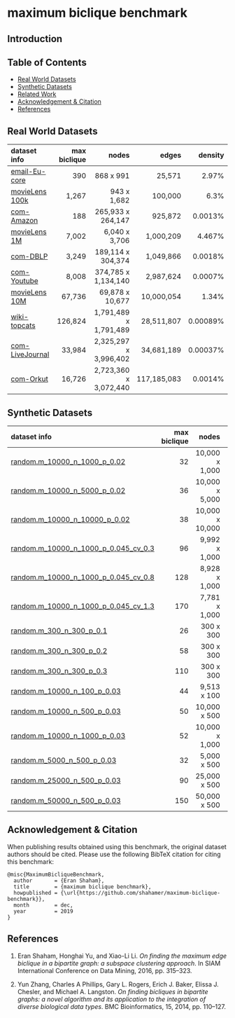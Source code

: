 # maximum biclique benchmark


## Introduction
 
## Table of Contents

* [Real World Datasets](#real-world-datasets)
* [Synthetic Datasets](#synthetic-datasets)
* [Related Work](#related-work)
* [Acknowledgement & Citation](#acknowledgement--citation)
* [References](#references)
 
## Real World Datasets

| dataset info    |  max biclique |       nodes      | edges         |  density         | 
|:-----------------|-----:|-------:|-----:|------:|
| [email-Eu-core](Datasets/snap.stanford.edu/email-Eu-core) | 390 | 868 x 991 | 25,571| 2.97% |
| [movieLens 100k](Datasets/konect.uni-koblenz.de/movielens-100k_rating) | 1,267 |  943 x 1,682 | 100,000 |   6.3% |  
| [com-Amazon](Datasets/snap.stanford.edu/com-Amazon)  | 188 | 265,933 x 264,147 | 925,872 | 0.0013% |
| [movieLens 1M](Datasets/konect.uni-koblenz.de/movielens-1m) | 7,002 | 6,040 x 3,706 | 1,000,209 | 4.467% | 
| [com-DBLP](Datasets/snap.stanford.edu/com-DBLP)   | 3,249 | 189,114 x 304,374 | 1,049,866 | 0.0018% |
| [com-Youtube](Datasets/snap.stanford.edu/com-Youtube)  | 8,008 | 374,785 x 1,134,140 | 2,987,624 | 0.0007% | 
| [movieLens 10M](Datasets/konect.uni-koblenz.de/movielens-10m_rating) | 67,736 | 69,878 x 10,677 | 10,000,054 | 1.34% | 
| [wiki-topcats](Datasets/snap.stanford.edu/wiki-topcats) | 126,824 | 1,791,489 x 1,791,489 | 28,511,807 | 0.00089% | 
| [com-LiveJournal](Datasets/snap.stanford.edu/com-LiveJournal) | 33,984 | 2,325,297 x 3,996,402 | 34,681,189    | 0.00037% | 
| [com-Orkut](Datasets/snap.stanford.edu/com-Orkut) | 16,726 | 2,723,360 x 3,072,440 | 117,185,083 | 0.0014% | 


## Synthetic Datasets

| dataset info    |  max biclique |       nodes      | edges         |  density         | 
|:-----------------|--------------------:|---------------:|--------------:|--------------:|
| [random.m_10000_n_1000_p_0.02](Datasets/random#randomm_10000_n_1000_p_002)| 32 | 10,000 x 1,000 | 200,000   |  2% | 
| [random.m_10000_n_5000_p_0.02](Datasets/random#randomm_10000_n_5000_p_002) | 36 |  10,000 x 5,000 | 1,000,000 | 2% | 
| [random.m_10000_n_10000_p_0.02](Datasets/random#randomm_10000_n_10000_p_002) | 38 | 10,000 x 10,000 | 2,000,000 | 2% |
| [random.m_10000_n_1000_p_0.045_cv_0.3](Datasets/random#randomm_10000_n_1000_p_0045_cv_03) | 96 | 9,992 x 1,000 | 450,042 | 4.5% | 
| [random.m_10000_n_1000_p_0.045_cv_0.8](Datasets/random#randomm_10000_n_1000_p_0045_cv_08)  | 128 | 8,928 x 1,000 | 468,303 | 5.25% | 
| [random.m_10000_n_1000_p_0.045_cv_1.3](Datasets/random#randomm_10000_n_1000_p_0045_cv_13) | 170 | 7,781 x 1,000 | 522,023 | 6.7% | 
| [random.m_300_n_300_p_0.1](Datasets/random#randomm_300_n_300_p_01)  | 26 | 300 x 300  | 9,000 | 10% | 
| [random.m_300_n_300_p_0.2](Datasets/random#randomm_300_n_300_p_02) | 58 |  300 x 300  | 18,000 | 20% | 
| [random.m_300_n_300_p_0.3](Datasets/random#randomm_300_n_300_p_03) | 110 |  300 x 300  | 27,000 |  30% | 
| [random.m_10000_n_100_p_0.03](Datasets/random#randomm_10000_n_100_p_003) | 44 | 9,513 x 100 | 30,000 | 3.15% |
| [random.m_10000_n_500_p_0.03](Datasets/random#randomm_10000_n_500_p_003) | 50 | 10,000 x 500 | 150,000 | 3% | 
| [random.m_10000_n_1000_p_0.03](Datasets/random#randomm_10000_n_1000_p_003) | 52 | 10,000 x 1,000 | 300,000 |  3% | 
| [random.m_5000_n_500_p_0.03](Datasets/random#randomm_5000_n_500_p_003) | 32 | 5,000 x 500 | 75,000 | 3% | 
| [random.m_25000_n_500_p_0.03](Datasets/random#randomm_25000_n_500_p_003) | 90 | 25,000 x 500 | 375,000 | 3% | 
| [random.m_50000_n_500_p_0.03](Datasets/random#randomm_50000_n_500_p_003) |  150 | 50,000 x 500  | 750,000 | 3% | 

## Acknowledgement & Citation

When publishing results obtained using this benchmark, the original dataset authors should be cited. Please use the following BibTeX citation for citing this benchmark:
```
@misc{MaximumBicliqueBenchmark,
  author       = {Eran Shaham},
  title        = {maximum biclique benchmark},
  howpublished = {\url{https://github.com/shahamer/maximum-biclique-benchmark}},
  month        = dec,
  year         = 2019
}
```

## References

<!--
E. Shaham, H. Yu, and X. Li
Shaham, Eran and Yu, Honghai and Li, Xiao-Li.
-->
1. Eran Shaham, Honghai Yu, and Xiao-Li Li. 
*On finding the maximum edge biclique in a bipartite graph: a subspace clustering approach*. 
In SIAM International Conference on Data Mining, 2016, pp. 315–323.
<!--->
<!-- Y. Zhang, C. A. Phillips, G. L. Rogers, E. J. Baker, E. J. Chesler, and M. A. Langston -->
2. Yun Zhang, Charles A Phillips, Gary L. Rogers, Erich J. Baker, Elissa J. Chesler, and Michael A. Langston. 
*On finding bicliques in bipartite graphs: a novel algorithm and its application to the integration of diverse biological data types*.
BMC Bioinformatics, 15, 2014, pp. 110–127.

